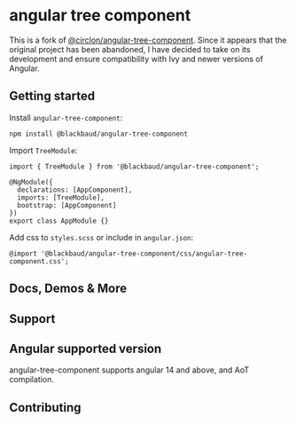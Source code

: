 # angular tree component
This is a fork of [@circlon/angular-tree-component](https://github.com/CirclonGroup/angular-tree-component). 
Since it appears that the original project has been abandoned, I have decided to take on its development and ensure compatibility with Ivy and newer versions of Angular.
## Getting started

Install `angular-tree-component`:

```npm install @blackbaud/angular-tree-component```

Import `TreeModule`:

```
import { TreeModule } from '@blackbaud/angular-tree-component';

@NgModule({
  declarations: [AppComponent],
  imports: [TreeModule],
  bootstrap: [AppComponent]
})
export class AppModule {}
```

Add css to `styles.scss` or include in `angular.json`:

```
@import '@blackbaud/angular-tree-component/css/angular-tree-component.css';
```

## Docs, Demos & More

## Support

## Angular supported version

angular-tree-component supports angular 14 and above, and AoT compilation.

## Contributing



